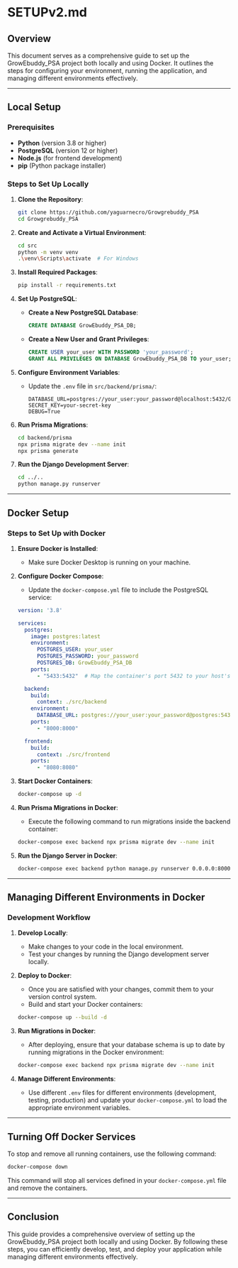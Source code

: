 # SETUPv2.md

## Overview
This document serves as a comprehensive guide to set up the GrowEbuddy_PSA project both locally and using Docker. It outlines the steps for configuring your environment, running the application, and managing different environments effectively.

---

## Local Setup

### Prerequisites
- **Python** (version 3.8 or higher)
- **PostgreSQL** (version 12 or higher)
- **Node.js** (for frontend development)
- **pip** (Python package installer)

### Steps to Set Up Locally

1. **Clone the Repository**:
   ```bash
   git clone https://github.com/yaguarnecro/Growgrebuddy_PSA
   cd Growgrebuddy_PSA
   ```

2. **Create and Activate a Virtual Environment**:
   ```bash
   cd src
   python -m venv venv
   .\venv\Scripts\activate  # For Windows
   ```

3. **Install Required Packages**:
   ```bash
   pip install -r requirements.txt
   ```

4. **Set Up PostgreSQL**:
   - **Create a New PostgreSQL Database**:
     ```sql
     CREATE DATABASE GrowEbuddy_PSA_DB;
     ```
   - **Create a New User and Grant Privileges**:
     ```sql
     CREATE USER your_user WITH PASSWORD 'your_password';
     GRANT ALL PRIVILEGES ON DATABASE GrowEbuddy_PSA_DB TO your_user;
     ```

5. **Configure Environment Variables**:
   - Update the `.env` file in `src/backend/prisma/`:
     ```plaintext
     DATABASE_URL=postgres://your_user:your_password@localhost:5432/GrowEbuddy_PSA_DB
     SECRET_KEY=your-secret-key
     DEBUG=True
     ```

6. **Run Prisma Migrations**:
   ```bash
   cd backend/prisma
   npx prisma migrate dev --name init
   npx prisma generate
   ```

7. **Run the Django Development Server**:
   ```bash
   cd ../..
   python manage.py runserver
   ```

---

## Docker Setup

### Steps to Set Up with Docker

1. **Ensure Docker is Installed**:
   - Make sure Docker Desktop is running on your machine.

2. **Configure Docker Compose**:
   - Update the `docker-compose.yml` file to include the PostgreSQL service:
   ```yaml
   version: '3.8'

   services:
     postgres:
       image: postgres:latest
       environment:
         POSTGRES_USER: your_user
         POSTGRES_PASSWORD: your_password
         POSTGRES_DB: GrowEbuddy_PSA_DB
       ports:
         - "5433:5432"  # Map the container's port 5432 to your host's port 5433

     backend:
       build:
         context: ./src/backend
       environment:
         DATABASE_URL: postgres://your_user:your_password@postgres:5432/GrowEbuddy_PSA_DB
       ports:
         - "8000:8000"

     frontend:
       build:
         context: ./src/frontend
       ports:
         - "8080:8080"
   ```

3. **Start Docker Containers**:
   ```bash
   docker-compose up -d
   ```

4. **Run Prisma Migrations in Docker**:
   - Execute the following command to run migrations inside the backend container:
   ```bash
   docker-compose exec backend npx prisma migrate dev --name init
   ```

5. **Run the Django Server in Docker**:
   ```bash
   docker-compose exec backend python manage.py runserver 0.0.0.0:8000
   ```

---

## Managing Different Environments in Docker

### Development Workflow

1. **Develop Locally**:
   - Make changes to your code in the local environment.
   - Test your changes by running the Django development server locally.

2. **Deploy to Docker**:
   - Once you are satisfied with your changes, commit them to your version control system.
   - Build and start your Docker containers:
   ```bash
   docker-compose up --build -d
   ```

3. **Run Migrations in Docker**:
   - After deploying, ensure that your database schema is up to date by running migrations in the Docker environment:
   ```bash
   docker-compose exec backend npx prisma migrate dev --name init
   ```

4. **Manage Different Environments**:
   - Use different `.env` files for different environments (development, testing, production) and update your `docker-compose.yml` to load the appropriate environment variables.

---

## Turning Off Docker Services

To stop and remove all running containers, use the following command:
```bash
docker-compose down
```
This command will stop all services defined in your `docker-compose.yml` file and remove the containers.

---

## Conclusion

This guide provides a comprehensive overview of setting up the GrowEbuddy_PSA project both locally and using Docker. By following these steps, you can efficiently develop, test, and deploy your application while managing different environments effectively.